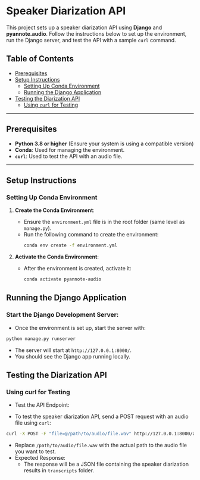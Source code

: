 # Speaker Diarization API

This project sets up a speaker diarization API using **Django** and **pyannote.audio**. Follow the instructions below to set up the environment, run the Django server, and test the API with a sample `curl` command.

## Table of Contents
- [Prerequisites](#prerequisites)
- [Setup Instructions](#setup-instructions)
  - [Setting Up Conda Environment](#setting-up-conda-environment)
  - [Running the Django Application](#running-the-django-application)
- [Testing the Diarization API](#testing-the-diarization-api)
  - [Using `curl` for Testing](#using-curl-for-testing)

---

## Prerequisites

- **Python 3.8 or higher** (Ensure your system is using a compatible version)
- **Conda**: Used for managing the environment.
- **`curl`**: Used to test the API with an audio file.

---

## Setup Instructions

### Setting Up Conda Environment

1. **Create the Conda Environment**:
   - Ensure the `environment.yml` file is in the root folder (same level as `manage.py`).
   - Run the following command to create the environment:
     ```bash
     conda env create -f environment.yml
     ```

2. **Activate the Conda Environment**:
   - After the environment is created, activate it:
     ```bash
     conda activate pyannote-audio
     ```

## Running the Django Application
### Start the Django Development Server:

  - Once the environment is set up, start the server with:
```bash
python manage.py runserver

```

 - The server will start at `http://127.0.0.1:8000/`.
 - You should see the Django app running locally.

## Testing the Diarization API
### Using curl for Testing
- Test the API Endpoint:

- To test the speaker diarization API, send a POST request with an audio file using `curl`:
```bash
curl -X POST -F "file=@/path/to/audio/file.wav" http://127.0.0.1:8000/api/diarize/
```
- Replace `/path/to/audio/file.wav` with the actual path to the audio file you want to test.
- Expected Response:
     - The response will be a JSON file containing the speaker diarization results in `transcripts` folder.

 




   
